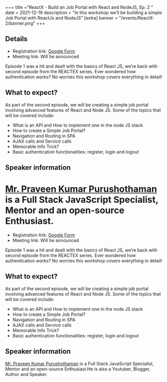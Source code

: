 +++
title ="ReactX - Build an Job Portal with React and NodeJS, Ep. 2 "
date = 2021-12-19
description = "In this workshop we’ll be building a simple Job Portal with ReactJs and NodeJS"
[extra]
banner = "/events/ReactX-2/banner.png"
+++

## Details

- Registration link: [Google
  Form](https://docs.google.com/forms/d/e/1FAIpQLSccwKmhwbtgewiMCzgRBajirg7edB0hVSTEdQgNWwnIl-KiHw/viewform)
- Meeting link: Will be announced

Episode 1 was a hit and dealt with the basics of React JS, we’re back with second episode from the REACTEX series.
Ever wondered how authentication works? No worries this workshop covers everything in detail!

## What to expect?

As part of the second episode, we will be creating a simple job portal involving advanced features of React and Node JS.
Some of the topics that will be covered include:

- What is an API and How to implement one in the node JS stack
- How to create a Simple Job Portal?
- Navigation and Routing in SPA
- AJAX calls and Service calls
- Memorable Info Trick?
- Basic authentication functionalities: register, login and logout

## Speaker information

# [Mr. Praveen Kumar Purushothaman](https://praveen.science/) is a Full Stack JavaScript Specialist, Mentor and an open-source Enthusiast.

- Registration link: [Google
  Form](https://docs.google.com/forms/d/e/1FAIpQLSccwKmhwbtgewiMCzgRBajirg7edB0hVSTEdQgNWwnIl-KiHw/viewform)
- Meeting link: Will be announced

Episode 1 was a hit and dealt with the basics of React JS, we’re back with second episode from the REACTEX series.
Ever wondered how authentication works? No worries this workshop covers everything in detail!

## What to expect?

As part of the second episode, we will be creating a simple job portal involving advanced features of React and Node JS.
Some of the topics that will be covered include:

- What is an API and How to implement one in the node JS stack
- How to create a Simple Job Portal?
- Navigation and Routing in SPA
- AJAX calls and Service calls
- Memorable Info Trick?
- Basic authentication functionalities: register, login and logout

## Speaker information

[Mr. Praveen Kumar Purushothaman](https://praveen.science/) is a Full Stack JavaScript Specialist, Mentor and an open-source Enthusiast.He is also a Youtuber, Blogger, Author and Speaker.
